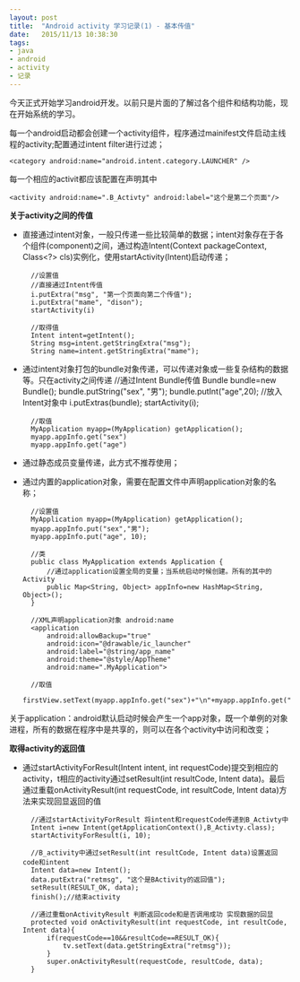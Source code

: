 ```yaml
---
layout: post
title:  "Android activity 学习记录(1) - 基本传值"
date:   2015/11/13 10:38:30 
tags:
- java 
- android
- activity
- 记录
---
```


今天正式开始学习android开发。以前只是片面的了解过各个组件和结构功能，现在开始系统的学习。

每一个android启动都会创建一个activity组件，程序通过mainifest文件启动主线程的activity;配置通过intent filter进行过滤；

    <category android:name="android.intent.category.LAUNCHER" />

每一个相应的activit都应该配置在声明其中

	<activity android:name=".B_Activty" android:label="这个是第二个页面"/>

**关于activity之间的传值**

- 直接通过intent对象，一般只传递一些比较简单的数据；intent对象存在于各个组件(component)之间，通过构造Intent(Context packageContext, Class<?> cls)实例化，使用startActivity(Intent)启动传递；

		//设置值
		//直接通过Intent传值
		i.putExtra("msg", "第一个页面向第二个传值");
		i.putExtra("mame", "dison");
		startActivity(i)
		
		//取得值
		Intent intent=getIntent();
		String msg=intent.getStringExtra("msg");
		String name=intent.getStringExtra("mame");
		
- 通过intent对象打包的bundle对象传递，可以传递对象或一些复杂结构的数据等。只在activity之间传递
		//通过Intent Bundle传值
		Bundle bundle=new Bundle();
		bundle.putString("sex", "男");
		bundle.putInt("age",20);
		//放入Intent对象中
		i.putExtras(bundle);
		startActivity(i);
			
		//取值
		MyApplication myapp=(MyApplication) getApplication();
		myapp.appInfo.get("sex")
		myapp.appInfo.get("age")
		
- 通过静态成员变量传递，此方式不推荐使用；
- 通过内置的application对象，需要在配置文件中声明application对象的名称；
		
		//设置值
		MyApplication myapp=(MyApplication) getApplication();
		myapp.appInfo.put("sex","男");
		myapp.appInfo.put("age", 10);
		
		//类
		public class MyApplication extends Application {
			//通过application设置全局的变量；当系统启动时候创建。所有的其中的 Activity 
			public Map<String, Object> appInfo=new HashMap<String, Object>();
		}
		
		//XML声明application对象 android:name
		<application
		    android:allowBackup="true"
		    android:icon="@drawable/ic_launcher"
		    android:label="@string/app_name"
		    android:theme="@style/AppTheme" 
		    android:name=".MyApplication">
		
		//取值
		firstView.setText(myapp.appInfo.get("sex")+"\n"+myapp.appInfo.get("age"));
关于application：android默认启动时候会产生一个app对象，既一个单例的对象进程，所有的数据在程序中是共享的，则可以在各个activity中访问和改变；

**取得activity的返回值**

- 通过startActivityForResult(Intent intent, int requestCode)提交到相应的activity，t相应的activity通过setResult(int resultCode, Intent data)。最后通过重载onActivityResult(int requestCode, int resultCode, Intent data)方法来实现回显返回的值
		
		//通过startActivityForResult 将intent和requestCode传递到B_Activty中
		Intent i=new Intent(getApplicationContext(),B_Activty.class);
		startActivityForResult(i, 10);
		
		//B_activity中通过setResult(int resultCode, Intent data)设置返回code和intent
		Intent data=new Intent();
		data.putExtra("retmsg", "这个是BActivity的返回值");
		setResult(RESULT_OK, data);
		finish();//结束activity

		//通过重载onActivityResult 判断返回code和是否调用成功 实现数据的回显
		protected void onActivityResult(int requestCode, int resultCode, Intent data){
			if(requestCode==10&&resultCode==RESULT_OK){
				tv.setText(data.getStringExtra("retmsg"));
			}
			super.onActivityResult(requestCode, resultCode, data);
		}
